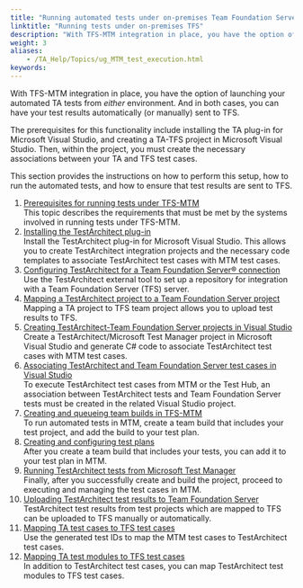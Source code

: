 ```yaml
--- 
title: "Running automated tests under on-premises Team Foundation Server"
linktitle: "Running tests under on-premises TFS"
description: "With TFS-MTM integration in place, you have the option of launching your automated TA tests from either environment. And in both cases, you can have your test results automatically (or manually) sent to TFS."
weight: 3
aliases: 
    - /TA_Help/Topics/ug_MTM_test_execution.html
keywords: 
---
```


With TFS-MTM integration in place, you have the option of launching your automated TA tests from *either* environment. And in both cases, you can have your test results automatically \(or manually\) sent to TFS.

The prerequisites for this functionality include installing the TA plug-in for Microsoft Visual Studio, and creating a TA-TFS project in Microsoft Visual Studio. Then, within the project, you must create the necessary associations between your TA and TFS test cases.

This section provides the instructions on how to perform this setup, how to run the automated tests, and how to ensure that test results are sent to TFS.

1.  [Prerequisites for running tests under TFS-MTM](/TA_Help/Topics/ug_MTM_test_execution_prerequisites.html)  
This topic describes the requirements that must be met by the systems involved in running tests under TFS-MTM.
2.  [Installing the TestArchitect plug-in](/TA_Help/Topics/ug_MTM_installing_TA_plugin.html)  
Install the TestArchitect plug-in for Microsoft Visual Studio. This allows you to create TestArchitect integration projects and the necessary code templates to associate TestArchitect test cases with MTM test cases.
3.  [Configuring TestArchitect for a Team Foundation Server® connection](/TA_Help/Topics/Integration_MTM_connecting_TFS_COPY.html)  
Use the TestArchitect external tool to set up a repository for integration with a Team Foundation Server \(TFS\) server.
4.  [Mapping a TestArchitect project to a Team Foundation Server project](/TA_Help/Topics/Integration_MTM_map_proj_COPY.html)  
Mapping a TA project to TFS team project allows you to upload test results to TFS.
5.  [Creating TestArchitect-Team Foundation Server projects in Visual Studio](/TA_Help/Topics/Integration_MTM_creating_vs_project.html)  
Create a TestArchitect/Microsoft Test Manager project in Microsoft Visual Studio and generate C\# code to associate TestArchitect test cases with MTM test cases.
6.  [Associating TestArchitect and Team Foundation Server test cases in Visual Studio](/TA_Help/Topics/ug_MTM_associate.html)  
To execute TestArchitect test cases from MTM or the Test Hub, an association between TestArchitect tests and Team Foundation Server tests must be created in the related Visual Studio project.
7.  [Creating and queueing team builds in TFS-MTM](/TA_Help/Topics/ug_MTM_test_execution_creating_team_builds.html)  
To run automated tests in MTM, create a team build that includes your test project, and add the build to your test plan.
8.  [Creating and configuring test plans](/TA_Help/Topics/ug_MTM_test_execution_configuring_test_plans.html)  
After you create a team build that includes your tests, you can add it to your test plan in MTM.
9.  [Running TestArchitect tests from Microsoft Test Manager](/TA_Help/Topics/Integration_MTM_running_test_cases.html)  
Finally, after you successfully create and build the project, proceed to executing and managing the test cases in MTM.
10. [Uploading TestArchitect test results to Team Foundation Server](/TA_Help/Topics/ug_MTM_upload_result.html)  
TestArchitect test results from test projects which are mapped to TFS can be uploaded to TFS manually or automatically.
11. [Mapping TA test cases to TFS test cases](/TA_Help/Topics/Integration_MTM_mapping_TA_MTM_IDs.html)  
Use the generated test IDs to map the MTM test cases to TestArchitect test cases.
12. [Mapping TA test modules to TFS test cases](/TA_Help/Topics/TFS_mapping_TM.html)  
In addition to TestArchitect test cases, you can map TestArchitect test modules to TFS test cases.



